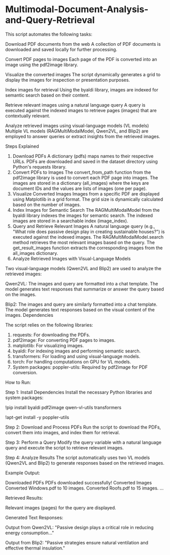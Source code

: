 # Multimodal-Document-Analysis-and-Query-Retrieval

This script automates the following tasks:

Download PDF documents from the web
A collection of PDF documents is downloaded and saved locally for further processing.

Convert PDF pages to images
Each page of the PDF is converted into an image using the pdf2image library.

Visualize the converted images
The script dynamically generates a grid to display the images for inspection or presentation purposes.

Index images for retrieval
Using the byaldi library, images are indexed for semantic search based on their content.

Retrieve relevant images using a natural language query
A query is executed against the indexed images to retrieve pages (images) that are contextually relevant.

Analyze retrieved images using visual-language models (VL models)
Multiple VL models (RAGMultiModalModel, Qwen2VL, and Blip2) are employed to answer queries or extract insights from the retrieved images.

Steps Explained
1. Download PDFs
A dictionary (pdfs) maps names to their respective URLs.
PDFs are downloaded and saved in the dataset directory using Python's requests library.
2. Convert PDFs to Images
The convert_from_path function from the pdf2image library is used to convert each PDF page into images.
The images are stored in a dictionary (all_images) where the keys are document IDs and the values are lists of images (one per page).
3. Visualize Converted Images
Images from a specific PDF are displayed using Matplotlib in a grid format. The grid size is dynamically calculated based on the number of images.
4. Index Images for Semantic Search
The RAGMultiModalModel from the byaldi library indexes the images for semantic search.
The indexed images are stored in a searchable index (image_index).
5. Query and Retrieve Relevant Images
A natural language query (e.g., "What role does passive design play in creating sustainable houses?") is executed against the indexed images.
The RAGMultiModalModel.search method retrieves the most relevant images based on the query.
The get_result_images function extracts the corresponding images from the all_images dictionary.
6. Analyze Retrieved Images with Visual-Language Models


Two visual-language models (Qwen2VL and Blip2) are used to analyze the retrieved images:

Qwen2VL:
The images and query are formatted into a chat template.
The model generates text responses that summarize or answer the query based on the images.


Blip2:
The images and query are similarly formatted into a chat template.
The model generates text responses based on the visual content of the images.
Dependencies

The script relies on the following libraries:

1. requests: For downloading the PDFs.
2. pdf2image: For converting PDF pages to images.
3. matplotlib: For visualizing images.
4. byaldi: For indexing images and performing semantic search.
5. transformers: For loading and using visual-language models.
6. torch: For handling computations on GPU for VL models.
7. System packages: poppler-utils: Required by pdf2image for PDF conversion.



How to Run:

Step 1: Install Dependencies
Install the necessary Python libraries and system packages:

!pip install byaldi pdf2image qwen-vl-utils transformers

!apt-get install -y poppler-utils

Step 2: Download and Process PDFs
Run the script to download the PDFs, convert them into images, and index them for retrieval.

Step 3: Perform a Query
Modify the query variable with a natural language query and execute the script to retrieve relevant images.

Step 4: Analyze Results
The script automatically uses two VL models (Qwen2VL and Blip2) to generate responses based on the retrieved images.

Example Output:

Downloaded PDFs
PDFs downloaded successfully!
Converted Images
Converted Windows.pdf to 10 images.
Converted Roofs.pdf to 15 images.
...


Retrieved Results:

Relevant images (pages) for the query are displayed.

Generated Text Responses:


Output from Qwen2VL:
"Passive design plays a critical role in reducing energy consumption..."

Output from Blip2:
"Passive strategies ensure natural ventilation and effective thermal insulation."

